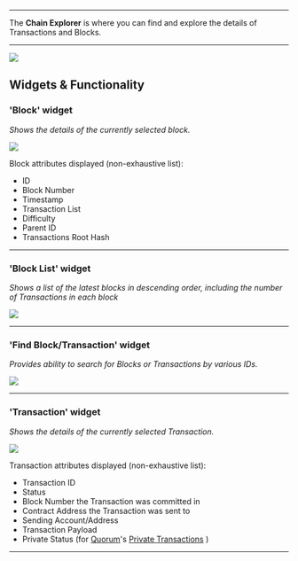 
***
The **Chain Explorer** is where you can find and explore the details of Transactions and Blocks.
***

![](https://github.com/jpmorganchase/cakeshop-docs/blob/master/images/explorer.png)

## Widgets & Functionality
### 'Block' widget
<em>Shows the details of the currently selected block.</em>

![](https://github.com/jpmorganchase/cakeshop-docs/blob/master/images/block-widget.png)

Block attributes displayed (non-exhaustive list):
* ID
* Block Number
* Timestamp
* Transaction List
* Difficulty
* Parent ID
* Transactions Root Hash

***

### 'Block List' widget
<em>Shows a list of the latest blocks in descending order, including the number of Transactions in each block</em>

![](https://github.com/jpmorganchase/cakeshop-docs/blob/master/images/block-list-widget.png)

***

### 'Find Block/Transaction' widget
<em>Provides ability to search for Blocks or Transactions by various IDs.</em>


![](https://github.com/jpmorganchase/cakeshop-docs/blob/master/images/find-block-widget.png)

***

### 'Transaction' widget
<em>Shows the details of the currently selected Transaction.</em>

![](https://github.com/jpmorganchase/cakeshop-docs/blob/master/images/transaction-widget.png)

Transaction attributes displayed (non-exhaustive list):
* Transaction ID
* Status
* Block Number the Transaction was committed in
* Contract Address the Transaction was sent to
* Sending Account/Address
* Transaction Payload
* Private Status (for [Quorum](https://github.com/jpmorganchase/quorum)'s [Private Transactions](https://github.com/jpmorganchase/quorum/wiki/Transaction-Processing#private-transactions) )

***